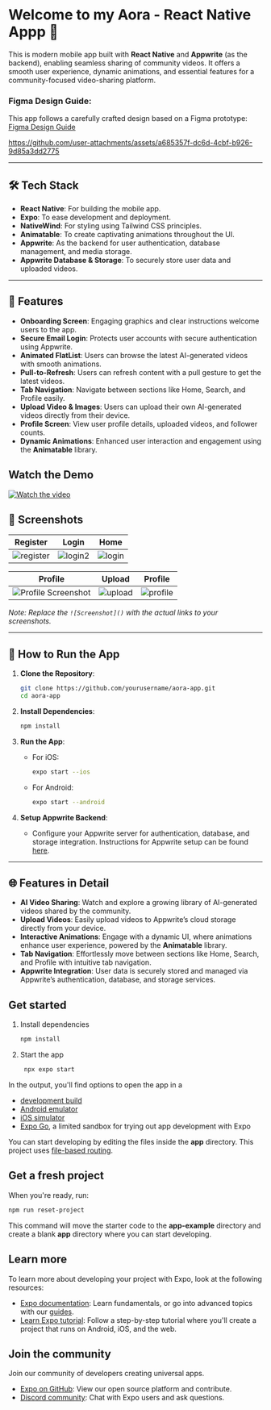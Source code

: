 # Welcome to my Aora - React Native Appp 👋

This is modern mobile app built with **React Native** and **Appwrite** (as the backend), enabling seamless sharing of community videos. 
It offers a smooth user experience, dynamic animations, and essential features for a community-focused video-sharing platform.

### Figma Design Guide:
This app follows a carefully crafted design based on a Figma prototype:
[Figma Design Guide](https://www.figma.com/design/o6xKq25ETLqw5ebqgZonVp/Aora---React-Native-Crash-Course?node-id=1-2171&node-type=frame&t=SQoGTjvdokmOK4wC-0)
 


https://github.com/user-attachments/assets/a685357f-dc6d-4cbf-b926-9d85a3dd2775







---

## 🛠 **Tech Stack**
- **React Native**: For building the mobile app.
- **Expo**: To ease development and deployment.
- **NativeWind**: For styling using Tailwind CSS principles.
- **Animatable**: To create captivating animations throughout the UI.
- **Appwrite**: As the backend for user authentication, database management, and media storage.
- **Appwrite Database & Storage**: To securely store user data and uploaded videos.
 
---

## 🚀 **Features**
- **Onboarding Screen**: Engaging graphics and clear instructions welcome users to the app.
- **Secure Email Login**: Protects user accounts with secure authentication using Appwrite.
- **Animated FlatList**: Users can browse the latest AI-generated videos with smooth animations.
- **Pull-to-Refresh**: Users can refresh content with a pull gesture to get the latest videos.
- **Tab Navigation**: Navigate between sections like Home, Search, and Profile easily.
- **Upload Video & Images**: Users can upload their own AI-generated videos directly from their device.
- **Profile Screen**: View user profile details, uploaded videos, and follower counts.
- **Dynamic Animations**: Enhanced user interaction and engagement using the **Animatable** library.
 
## Watch the Demo

[![Watch the video](https://img.youtube.com/vi/1020828921/0.jpg)](https://vimeo.com/1020828921?share=copy#t=0)


## 📱 **Screenshots**

| Register                | Login                     | Home             |
| ------------------------- | ------------------------ | ------------------------ |
| ![register](https://github.com/user-attachments/assets/debe6e03-be6d-4cb1-bcda-456749d8f64e) | ![login2](https://github.com/user-attachments/assets/fe998894-d76c-4c6a-813a-65c0ac101740)|![login](https://github.com/user-attachments/assets/c8716b94-b466-46ac-9770-b8ad12843c2d)|

| Profile                   | Upload                   | Profile               |
| ------------------------- | ------------------------ | ------------------------ |
| ![Profile Screenshot]()    | ![upload](https://github.com/user-attachments/assets/454b0df9-d37d-4446-9831-68cc1474b446)    | ![profile](https://github.com/user-attachments/assets/8d54ef77-df94-41ab-b5df-3c6ab1cb9e55) |

*Note: Replace the `![Screenshot]()` with the actual links to your screenshots.*

---

## 🔧 **How to Run the App**

1. **Clone the Repository**:
   ```bash
   git clone https://github.com/yourusername/aora-app.git
   cd aora-app
   ```

2. **Install Dependencies**:
   ```bash
   npm install
   ```

3. **Run the App**:
   - For iOS:
     ```bash
     expo start --ios
     ```
   - For Android:
     ```bash
     expo start --android
     ```

4. **Setup Appwrite Backend**:
   - Configure your Appwrite server for authentication, database, and storage integration. Instructions for Appwrite setup can be found [here](https://appwrite.io/docs).

---

## 🌐 **Features in Detail**

- **AI Video Sharing**: Watch and explore a growing library of AI-generated videos shared by the community.
- **Upload Videos**: Easily upload videos to Appwrite’s cloud storage directly from your device.
- **Interactive Animations**: Engage with a dynamic UI, where animations enhance user experience, powered by the **Animatable** library.
- **Tab Navigation**: Effortlessly move between sections like Home, Search, and Profile with intuitive tab navigation.
- **Appwrite Integration**: User data is securely stored and managed via Appwrite’s authentication, database, and storage services.

 


## Get started

1. Install dependencies

   ```bash
   npm install
   ```

2. Start the app

   ```bash
    npx expo start
   ```

In the output, you'll find options to open the app in a

- [development build](https://docs.expo.dev/develop/development-builds/introduction/)
- [Android emulator](https://docs.expo.dev/workflow/android-studio-emulator/)
- [iOS simulator](https://docs.expo.dev/workflow/ios-simulator/)
- [Expo Go](https://expo.dev/go), a limited sandbox for trying out app development with Expo

You can start developing by editing the files inside the **app** directory. This project uses [file-based routing](https://docs.expo.dev/router/introduction).

## Get a fresh project

When you're ready, run:

```bash
npm run reset-project
```

This command will move the starter code to the **app-example** directory and create a blank **app** directory where you can start developing.

## Learn more

To learn more about developing your project with Expo, look at the following resources:

- [Expo documentation](https://docs.expo.dev/): Learn fundamentals, or go into advanced topics with our [guides](https://docs.expo.dev/guides).
- [Learn Expo tutorial](https://docs.expo.dev/tutorial/introduction/): Follow a step-by-step tutorial where you'll create a project that runs on Android, iOS, and the web.

## Join the community

Join our community of developers creating universal apps.

- [Expo on GitHub](https://github.com/expo/expo): View our open source platform and contribute.
- [Discord community](https://chat.expo.dev): Chat with Expo users and ask questions.
